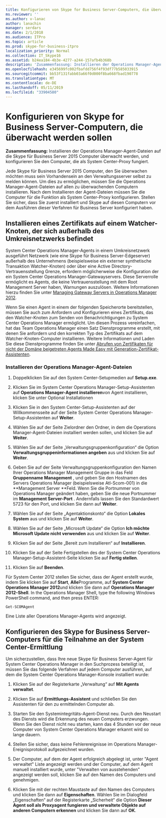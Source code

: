 ```yaml
---
title: Konfigurieren von Skype for Business Server-Computern, die überwacht werden sollen
ms.reviewer: ''
ms.author: v-lanac
author: lanachin
manager: serdars
ms.date: 2/1/2018
ms.audience: ITPro
ms.topic: article
ms.prod: skype-for-business-itpro
localization_priority: Normal
ms.collection: IT_Skype16
ms.assetid: b24ea184-4b3e-4277-a244-157afb4b368b
description: 'Zusammenfassung: Installieren der Operations Manager-Agent-Dateien auf die Skype für Business Server 2015 Computer überwacht werden, und konfigurieren Sie den Computer, die als System Center-Proxy fungiert.'
ms.openlocfilehash: e345699fc002fbafdd756f4f93df77b585033915
ms.sourcegitcommit: bb53f131fabb03a66f0d000f8ba668fbad190778
ms.translationtype: MT
ms.contentlocale: de-DE
ms.lasthandoff: 05/11/2019
ms.locfileid: "33904580"
---
```

# <a name="configure-the-skype-for-business-server-computers-that-will-be-monitored"></a>Konfigurieren von Skype for Business Server-Computern, die überwacht werden sollen

**Zusammenfassung:** Installieren der Operations Manager-Agent-Dateien auf die Skype für Business Server 2015 Computer überwacht werden, und konfigurieren Sie den Computer, die als System Center-Proxy fungiert.

Jede Skype für Business Server 2015 Computer, den Sie überwachen möchten muss sein Vorhandensein an den Verwaltungsserver selbst zu melden können. Um dies zu ermöglichen, müssen Sie die Operations Manager-Agent-Dateien auf allen zu überwachenden Computern installieren. Nach dem Installieren der Agent-Dateien müssen Sie die Computer für die Funktion als System Center-Proxy konfigurieren. Stellen Sie sicher, dass Sie zuerst installiert und Skype auf diesen Computern vor dem Ausführen dieser Verfahren für Business Server konfiguriert haben.

## <a name="installing-a-certificate-on-a-watcher-node-located-outside-the-perimeter-network"></a>Installieren eines Zertifikats auf einem Watcher-Knoten, der sich außerhalb des Umkreisnetzwerks befindet
<a name="watcher_node_outside"> </a>

System Center Operations Manager-Agents in einem Umkreisnetzwerk ausgeführt Netzwerk (wie eine Skype für Business Server-Edgeserver) außerhalb des Unternehmens (beispielsweise ein externer synthetische Transaktion Watcher-Knoten) oder über eine Active Directory-Vertrauensstellung Grenze, erfordern möglicherweise die Konfiguration der ein System Center Operations Manager-Gatewayservers. Diese Serverrolle ermöglicht es Agents, die keine Vertrauensstellung mit dem Root Management Server haben, Warnungen auszulösen. Weitere Informationen hierzu finden Sie unter [Managing Gateway Servers in Operations Manager 2012](https://technet.microsoft.com/en-us/library/hh212823.aspx).

Wenn Sie einen Agent in einem der folgenden Speicherorte bereitstellen, müssen Sie auch zum Anfordern und Konfigurieren eines Zertifikats, das den Watcher-Knoten zum Senden von Benachrichtigungen zu System Center Operations Manager ermöglicht. Um diesen Prozess vereinfachen, hat das Team Operations Manager einen Satz Dienstprogramme erstellt, mit denen Sie anfordern und den korrekten Typ des Zertifikats auf dem Watcher-Knoten-Computer installieren. Weitere Informationen und Laden Sie diese Dienstprogramme finden Sie unter [Abrufen von Zertifikaten für nicht der Domäne beigetreten Agents Made Easy mit Generation-Zertifikat-Assistenten](https://go.microsoft.com/fwlink/p/?LinkID=267421&amp;amp;clcid=0x409).

### <a name="installing-the-operation-manager-agent-files"></a>Installieren der Operations Manager-Agent-Dateien

1. Doppelklicken Sie auf den System Center-Setupmedien auf **Setup.exe**.

2. Klicken Sie im System Center Operations Manager-Setup-Assistenten auf **Operations Manager-Agent installieren**von Agent installieren, klicken Sie unter Optional Installationen

3. Klicken Sie in den System Center-Setup-Assistenten auf der Willkommensseite auf der Seite System Center Operations Manager-Setup-Assistenten auf **Weiter**.

4. Wählen Sie auf der Seite Zielordner den Ordner, in dem die Operations Manager-Agent-Dateien installiert werden sollen, und klicken Sie auf **Weiter**.

5. Wählen Sie auf der Seite „Verwaltungsgruppenkonfiguration“ die Option **Verwaltungsgruppeninformationen angeben** aus und klicken Sie auf **Weiter**.

6. Geben Sie auf der Seite Verwaltungsgruppenkonfiguration den Namen Ihrer Operations Manager Management Gruppe in das Feld **Gruppenname Management** , und geben Sie den Hostnamen des Servers Operations Manager (beispielsweise Atl-Scom-001) in die **Management Server **Feld. Wenn Sie die Portnummer von Operations Manager geändert haben, geben Sie die neue Portnummer im **Management Server-Port** . Andernfalls lassen Sie den Standardwert 5723 für den Port, und klicken Sie dann auf **Weiter**.

7. Wählen Sie auf der Seite „Agentaktionskonto“ die Option **Lokales System** aus und klicken Sie auf **Weiter**.

8. Wählen Sie auf der Seite „Microsoft Update“ die Option **Ich möchte Microsoft Update nicht verwenden** aus und klicken Sie auf **Weiter**.

9. Klicken Sie auf der Seite „Bereit zum Installieren“ auf **Installieren**.

10. Klicken Sie auf der Seite Fertigstellen des der System Center Operations Manager-Setup-Assistent-Seite klicken Sie auf **Fertig stellen**.

11. Klicken Sie auf **Beenden**.

Für System Center 2012 stellen Sie sicher, dass der Agent erstellt wurde, indem Sie klicken Sie auf **Start**, **Alle**Programme, auf **System Center Operations Manager 2012**und klicken Sie dann auf **Operations Manager 2012-Shell**. In the Operations Manager Shell, type the following Windows PowerShell command, and then press ENTER:
```
Get-SCOMAgent
```

Eine Liste aller Operations Manager-Agents wird angezeigt.
## <a name="configuring-the-skype-for-business-server-computer-to-participate-in-system-center-discovery"></a>Konfigurieren des Skype for Business Server-Computers für die Teilnahme an der System Center-Ermittlung
<a name="watcher_node_outside"> </a>

Um sicherzustellen, dass Ihre neue Skype für Business Server-Agent für System Center Operations Manager in den Suchprozess beteiligt ist, müssen Sie das folgende Verfahren auf jedem Computer ausführen, auf dem die System Center Operations Manager-Konsole installiert wurde:

1. Klicken Sie auf der Registerkarte „Verwaltung“ auf **Mit Agents verwaltet**.

2. Klicken Sie auf **Ermittlungs-Assistent** und schließen Sie den Assistenten für den zu ermittelnden Computer ab.

3. Starten Sie den Systemintegritäts-Agent-Dienst neu. Durch den Neustart des Diensts wird die Erkennung des neuen Computers erzwungen. Wenn Sie den Dienst nicht neu starten, kann das 4 Stunden vor der neue Computer von System Center Operations Manager erkannt wird so lange dauern.

4. Stellen Sie sicher, dass keine Fehlerereignisse im Operations Manager-Ereignisprotokoll aufgezeichnet wurden.

5. Der Computer, auf dem der Agent erfolgreich abgelegt ist, unter "Agent verwaltet" Liste angezeigt werden und der Computer, auf dem Agent manuell installiert wurde, unter "Verwalten von ausstehenden" angezeigt werden soll, klicken Sie auf den Namen des Computers und genehmigen.

6. Klicken Sie mit der rechten Maustaste auf den Namen des Computers und klicken Sie dann auf **Eigenschaften**. Wählen Sie im Dialogfeld „Eigenschaften“ auf der Registerkarte „Sicherheit“ die Option **Dieser Agent soll als Proxyagent fungieren und verwaltete Objekte auf anderen Computern erkennen** und klicken Sie dann auf **OK**.


